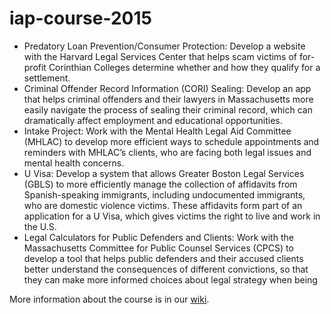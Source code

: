 # iap-course-2015

* Predatory Loan Prevention/Consumer Protection: Develop a website with the Harvard Legal Services Center that helps scam victims of for-profit Corinthian Colleges determine whether and how they qualify for a settlement.
* Criminal Offender Record Information (CORI) Sealing: Develop an app that helps criminal offenders and their lawyers in Massachusetts more easily navigate the process of sealing their criminal record, which can dramatically affect employment and educational opportunities.
* Intake Project: Work with the Mental Health Legal Aid Committee (MHLAC) to develop more efficient ways to schedule appointments and reminders with MHLAC’s clients, who are facing both legal issues and mental health concerns. 
* U Visa: Develop a system that allows Greater Boston Legal Services (GBLS) to more efficiently manage the collection of affidavits from Spanish-speaking immigrants, including undocumented immigrants, who are domestic violence victims. These affidavits form part of an application for a U Visa, which gives victims the right to live and work in the U.S.
* Legal Calculators for Public Defenders and Clients: Work with the Massachusetts Committee for Public Counsel Services (CPCS) to develop a tool that helps public defenders and their accused clients better understand the consequences of different convictions, so that they can make more informed choices about legal strategy when being 



More information about the course is in our [wiki](https://github.com/lawiscode/iap-course-2015/wiki).
